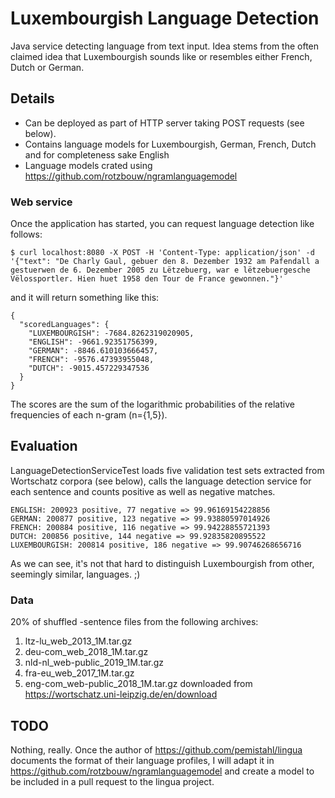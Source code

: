 # Luxembourgish Language Detection

Java service detecting language from text input. Idea stems from the often claimed idea that Luxembourgish sounds like or resembles either French, Dutch or German.

## Details
- Can be deployed as part of HTTP server taking POST requests (see below).
- Contains language models for Luxembourgish, German, French, Dutch and for completeness sake English
- Language models crated using https://github.com/rotzbouw/ngramlanguagemodel

### Web service
Once the application has started, you can request language detection like follows:

    $ curl localhost:8080 -X POST -H 'Content-Type: application/json' -d '{"text": "De Charly Gaul, gebuer den 8. Dezember 1932 am Pafendall a gestuerwen de 6. Dezember 2005 zu Lëtzebuerg, war e lëtzebuergesche Vëlossportler. Hien huet 1958 den Tour de France gewonnen."}'

and it will return something like this:

    {
      "scoredLanguages": {
        "LUXEMBOURGISH": -7684.8262319020905,
        "ENGLISH": -9661.92351756399,
        "GERMAN": -8846.610103666457,
        "FRENCH": -9576.47393955048,
        "DUTCH": -9015.457229347536
      }
    }

The scores are the sum of the logarithmic probabilities of the relative frequencies of each n-gram (n={1,5}).

## Evaluation
LanguageDetectionServiceTest loads five validation test sets extracted from Wortschatz corpora (see below), calls the language detection service for each sentence and counts positive as well as negative matches.

    ENGLISH: 200923 positive, 77 negative => 99.96169154228856
    GERMAN: 200877 positive, 123 negative => 99.93880597014926
    FRENCH: 200884 positive, 116 negative => 99.94228855721393
    DUTCH: 200856 positive, 144 negative => 99.92835820895522
    LUXEMBOURGISH: 200814 positive, 186 negative => 99.90746268656716

As we can see, it's not that hard to distinguish Luxembourgish from other, seemingly similar, languages. ;)

### Data
20% of shuffled -sentence files from the following archives:
1. ltz-lu_web_2013_1M.tar.gz
2. deu-com_web_2018_1M.tar.gz
3. nld-nl_web-public_2019_1M.tar.gz
4. fra-eu_web_2017_1M.tar.gz
5. eng-com_web-public_2018_1M.tar.gz
downloaded from https://wortschatz.uni-leipzig.de/en/download

## TODO
Nothing, really. Once the author of https://github.com/pemistahl/lingua documents the format of their language profiles, I will adapt it in https://github.com/rotzbouw/ngramlanguagemodel and create a model to be included in a pull request to the lingua project.